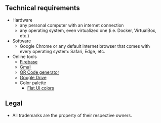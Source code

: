 ## Technical requirements ##

* Hardware
     - any personal computer with an internet connection
     - any operating system, even virtualized one (i.e. Docker, VirtualBox, etc.)
* Software
     - Google Chrome or any default internet browser that comes with every operating system: Safari, Edge, etc.
* Online tools
     - [Firebase](https://firebase.google.com)
     - [Gmail](https://mail.google.com/)
     - [QR Code generator](http://atomurl.net/qrcode/)
     - [Google Drive](https://drive.google.com)
     - Color palette
        - [Flat UI colors](https://flatuicolors.com/)
     
## Legal ##

* All trademarks are the property of their respective owners.